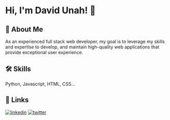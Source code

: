 # Hi, I'm David Unah! 👋

## 🚀 About Me

As an experienced full stack web developer, my goal is to leverage my skills and expertise to develop, and maintain high-quality web applications that provide exceptional user experience.

## 🛠 Skills
Python, Javascript, HTML, CSS...

## 🔗 Links

[![linkedin](https://www.linkedin.com/in/david-unah/)](https://www.linkedin.com/)
[![twitter](https://twitter.com/David_Emzy)](https://twitter.com/)

